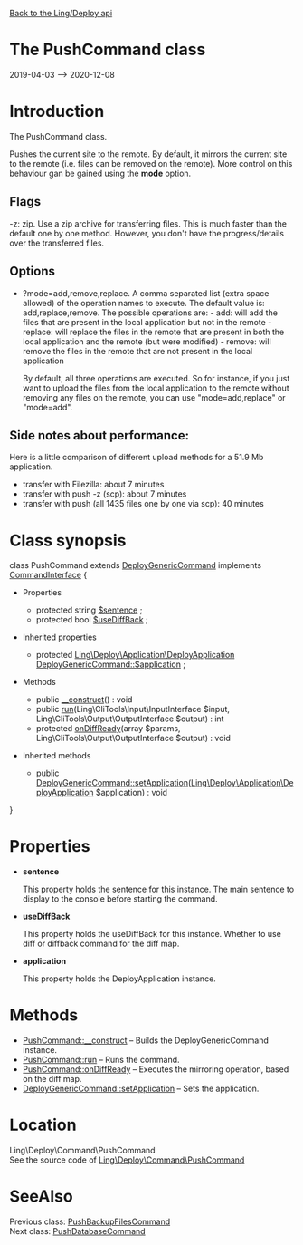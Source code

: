 [Back to the Ling/Deploy api](https://github.com/lingtalfi/Deploy/blob/master/doc/api/Ling/Deploy.md)



The PushCommand class
================
2019-04-03 --> 2020-12-08






Introduction
============

The PushCommand class.

Pushes the current site to the remote.
By default, it mirrors the current site to the remote (i.e. files can be removed on the remote).
More control on this behaviour gan be gained using the **mode** option.



Flags
----------

-z: zip. Use a zip archive for transferring files. This is much faster than the default one by one method.
         However, you don't have the progress/details over the transferred files.


Options
------------

- ?mode=add,remove,replace.
     A comma separated list (extra space allowed) of the operation names to execute.
     The default value is: add,replace,remove.
     The possible operations are:
         - add: will add the files that are present in the local application but not in the remote
         - replace: will replace the files in the remote that are present in both the local application and the remote (but were modified)
         - remove: will remove the files in the remote that are not present in the local application

     By default, all three operations are executed.
     So for instance, if you just want to upload the files from the local application to the remote without removing any
     files on the remote, you can use "mode=add,replace" or "mode=add".




Side notes about performance:
-------------------------
Here is a little comparison of different upload methods for a 51.9 Mb application.

- transfer with Filezilla: about 7 minutes
- transfer with push -z (scp): about 7 minutes
- transfer with push (all 1435 files one by one via scp): 40 minutes



Class synopsis
==============


class <span class="pl-k">PushCommand</span> extends [DeployGenericCommand](https://github.com/lingtalfi/Deploy/blob/master/doc/api/Ling/Deploy/Command/DeployGenericCommand.md) implements [CommandInterface](https://github.com/lingtalfi/CliTools/blob/master/doc/api/Ling/CliTools/Command/CommandInterface.md) {

- Properties
    - protected string [$sentence](#property-sentence) ;
    - protected bool [$useDiffBack](#property-useDiffBack) ;

- Inherited properties
    - protected [Ling\Deploy\Application\DeployApplication](https://github.com/lingtalfi/Deploy/blob/master/doc/api/Ling/Deploy/Application/DeployApplication.md) [DeployGenericCommand::$application](#property-application) ;

- Methods
    - public [__construct](https://github.com/lingtalfi/Deploy/blob/master/doc/api/Ling/Deploy/Command/PushCommand/__construct.md)() : void
    - public [run](https://github.com/lingtalfi/Deploy/blob/master/doc/api/Ling/Deploy/Command/PushCommand/run.md)(Ling\CliTools\Input\InputInterface $input, Ling\CliTools\Output\OutputInterface $output) : int
    - protected [onDiffReady](https://github.com/lingtalfi/Deploy/blob/master/doc/api/Ling/Deploy/Command/PushCommand/onDiffReady.md)(array $params, Ling\CliTools\Output\OutputInterface $output) : void

- Inherited methods
    - public [DeployGenericCommand::setApplication](https://github.com/lingtalfi/Deploy/blob/master/doc/api/Ling/Deploy/Command/DeployGenericCommand/setApplication.md)([Ling\Deploy\Application\DeployApplication](https://github.com/lingtalfi/Deploy/blob/master/doc/api/Ling/Deploy/Application/DeployApplication.md) $application) : void

}




Properties
=============

- <span id="property-sentence"><b>sentence</b></span>

    This property holds the sentence for this instance.
    The main sentence to display to the console before starting the command.
    
    

- <span id="property-useDiffBack"><b>useDiffBack</b></span>

    This property holds the useDiffBack for this instance.
    Whether to use diff or diffback command for the diff map.
    
    

- <span id="property-application"><b>application</b></span>

    This property holds the DeployApplication instance.
    
    



Methods
==============

- [PushCommand::__construct](https://github.com/lingtalfi/Deploy/blob/master/doc/api/Ling/Deploy/Command/PushCommand/__construct.md) &ndash; Builds the DeployGenericCommand instance.
- [PushCommand::run](https://github.com/lingtalfi/Deploy/blob/master/doc/api/Ling/Deploy/Command/PushCommand/run.md) &ndash; Runs the command.
- [PushCommand::onDiffReady](https://github.com/lingtalfi/Deploy/blob/master/doc/api/Ling/Deploy/Command/PushCommand/onDiffReady.md) &ndash; Executes the mirroring operation, based on the diff map.
- [DeployGenericCommand::setApplication](https://github.com/lingtalfi/Deploy/blob/master/doc/api/Ling/Deploy/Command/DeployGenericCommand/setApplication.md) &ndash; Sets the application.





Location
=============
Ling\Deploy\Command\PushCommand<br>
See the source code of [Ling\Deploy\Command\PushCommand](https://github.com/lingtalfi/Deploy/blob/master/Command/PushCommand.php)



SeeAlso
==============
Previous class: [PushBackupFilesCommand](https://github.com/lingtalfi/Deploy/blob/master/doc/api/Ling/Deploy/Command/PushBackupFilesCommand.md)<br>Next class: [PushDatabaseCommand](https://github.com/lingtalfi/Deploy/blob/master/doc/api/Ling/Deploy/Command/PushDatabaseCommand.md)<br>
